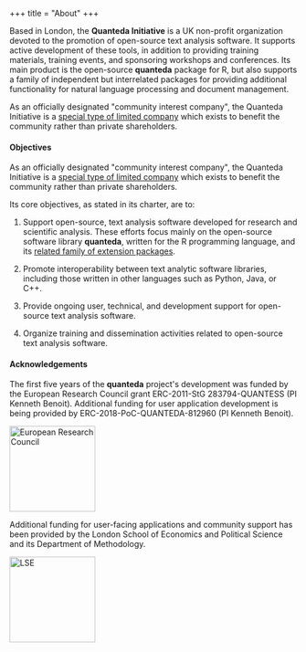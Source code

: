 +++
title = "About"
+++

Based in London, the **Quanteda Initiative** is a UK non-profit organization devoted to the promotion of open-source text analysis software. It supports active development of these tools, in addition to providing training materials, training events, and sponsoring workshops and conferences. Its main product is the open-source **quanteda** package for R, but also supports a family of independent but interrelated packages for providing additional functionality for natural language processing and document management.

As an officially designated "community interest company", the Quanteda Initiative is a [special type of limited company](https://www.gov.uk/set-up-a-social-enterprise) which exists to benefit the community rather than private shareholders. 

#### Objectives

As an officially designated "community interest company", the Quanteda Initiative is a [special type of limited company](https://www.gov.uk/set-up-a-social-enterprise) which exists to benefit the community rather than private shareholders. 

Its core objectives, as stated in its charter, are to:

1. Support open-source, text analysis software developed for research and scientific analysis.  These efforts focus mainly on the open-source software library **quanteda**, written for the R programming language, and its [related family of extension packages](https://github.com/quanteda). 

2. Promote interoperability between text analytic software libraries, including those written in other languages such as Python, Java, or C++.

2. Provide ongoing user, technical, and development support for open-source text analysis software.

3. Organize training and dissemination activities related to open-source text analysis software.

#### Acknowledgements

The first five years of the **quanteda** project's development was funded by the European Research Council grant ERC-2011-StG 283794-QUANTESS (PI Kenneth Benoit).  Additional funding for user application development is being provided by ERC-2018-PoC-QUANTEDA-812960 (PI Kenneth Benoit).

<img alt="European Research Council" src="/img/erc.png" style="width:150px;">

Additional funding for user-facing applications and community support has been provided by the London School of Economics and Political Science and its Department of Methodology.

<img alt="LSE" src="/img/730px-London_school_of_economics_logo_with_name.svg.png" style="width:150px;">
